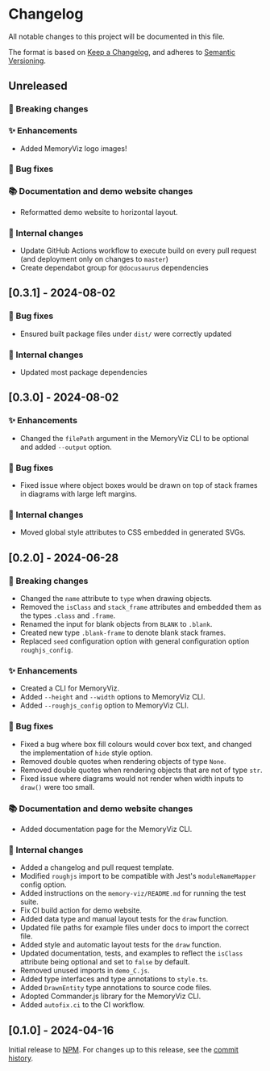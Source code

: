 # Changelog

All notable changes to this project will be documented in this file.

The format is based on [Keep a Changelog](https://keepachangelog.com/en/1.0.0/),
and adheres to [Semantic Versioning](https://semver.org/spec/v2.0.0.html).

## Unreleased

### 🚨 Breaking changes

### ✨ Enhancements

-   Added MemoryViz logo images!

### 🐛 Bug fixes

### 📚 Documentation and demo website changes

-   Reformatted demo website to horizontal layout.

### 🔧 Internal changes

-   Update GitHub Actions workflow to execute build on every pull request (and deployment only on changes to `master`)
-   Create dependabot group for `@docusaurus` dependencies

## [0.3.1] - 2024-08-02

### 🐛 Bug fixes

-   Ensured built package files under `dist/` were correctly updated

### 🔧 Internal changes

-   Updated most package dependencies

## [0.3.0] - 2024-08-02

### ✨ Enhancements

-   Changed the `filePath` argument in the MemoryViz CLI to be optional and added `--output` option.

### 🐛 Bug fixes

-   Fixed issue where object boxes would be drawn on top of stack frames in diagrams with large left margins.

### 🔧 Internal changes

-   Moved global style attributes to CSS embedded in generated SVGs.

## [0.2.0] - 2024-06-28

### 🚨 Breaking changes

-   Changed the `name` attribute to `type` when drawing objects.
-   Removed the `isClass` and `stack_frame` attributes and embedded them as the types `.class` and `.frame`.
-   Renamed the input for blank objects from `BLANK` to `.blank`.
-   Created new type `.blank-frame` to denote blank stack frames.
-   Replaced `seed` configuration option with general configuration option `roughjs_config`.

### ✨ Enhancements

-   Created a CLI for MemoryViz.
-   Added `--height` and `--width` options to MemoryViz CLI.
-   Added `--roughjs_config` option to MemoryViz CLI.

### 🐛 Bug fixes

-   Fixed a bug where box fill colours would cover box text, and changed the implementation of `hide` style option.
-   Removed double quotes when rendering objects of type `None`.
-   Removed double quotes when rendering objects that are not of type `str`.
-   Fixed issue where diagrams would not render when width inputs to `draw()` were too small.

### 📚 Documentation and demo website changes

-   Added documentation page for the MemoryViz CLI.

### 🔧 Internal changes

-   Added a changelog and pull request template.
-   Modified `roughjs` import to be compatible with Jest's `moduleNameMapper` config option.
-   Added instructions on the `memory-viz/README.md` for running the test suite.
-   Fix CI build action for demo website.
-   Added data type and manual layout tests for the `draw` function.
-   Updated file paths for example files under docs to import the correct file.
-   Added style and automatic layout tests for the `draw` function.
-   Updated documentation, tests, and examples to reflect the `isClass` attribute being optional and set to `false` by default.
-   Removed unused imports in `demo_C.js`.
-   Added type interfaces and type annotations to `style.ts`.
-   Added `DrawnEntity` type annotations to source code files.
-   Adopted Commander.js library for the MemoryViz CLI.
-   Added `autofix.ci` to the CI workflow.

## [0.1.0] - 2024-04-16

Initial release to [NPM](https://www.npmjs.com/package/memory-viz).
For changes up to this release, see the [commit history](https://github.com/david-yz-liu/memory-viz/commits/master/).
